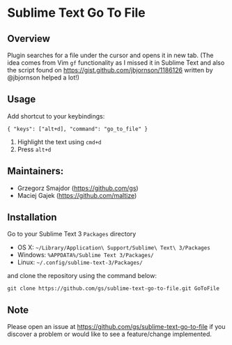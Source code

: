 Sublime Text Go To File
=======================

Overview
--------
Plugin searches for a file under the cursor and opens it in new tab.
(The idea comes from Vim `gf` functionality as I missed it in Sublime Text and also the script found on https://gist.github.com/jbjornson/1186126 written by @jbjornson helped a lot!)

Usage
-----
Add shortcut to your keybindings:

`{ "keys": ["alt+d], "command": "go_to_file" }`

1) Highlight the text using `cmd+d`
2) Press `alt+d`


Maintainers:
------------
* Grzegorz Smajdor (https://github.com/gs)
* Maciej Gajek (https://github.com/maltize)

Installation
------------

Go to your Sublime Text 3 `Packages` directory

 - OS X: `~/Library/Application\ Support/Sublime\ Text\ 3/Packages`
 - Windows: `%APPDATA%/Sublime Text 3/Packages/`
 - Linux: `~/.config/sublime-text-3/Packages/`

and clone the repository using the command below:

``` shell
git clone https://github.com/gs/sublime-text-go-to-file.git GoToFile
```

Note
----
Please open an issue at https://github.com/gs/sublime-text-go-to-file if you discover a problem or would like to see a feature/change implemented.
